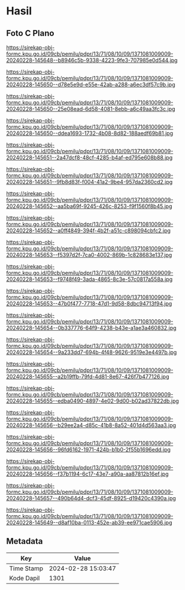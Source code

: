 # Hasil

## Foto C Plano

https://sirekap-obj-formc.kpu.go.id/09cb/pemilu/pdpr/13/71/08/10/09/1371081009009-20240228-145648--b8946c5b-9338-4223-9fe3-707985e0d544.jpg

https://sirekap-obj-formc.kpu.go.id/09cb/pemilu/pdpr/13/71/08/10/09/1371081009009-20240228-145650--d78e5e9d-e55e-42ab-a288-a6ec3df57c9b.jpg

https://sirekap-obj-formc.kpu.go.id/09cb/pemilu/pdpr/13/71/08/10/09/1371081009009-20240228-145650--25e08ead-6d58-4081-8ebb-a6c49aa3fc3c.jpg

https://sirekap-obj-formc.kpu.go.id/09cb/pemilu/pdpr/13/71/08/10/09/1371081009009-20240228-145650--ddea1693-1732-4b08-8d82-188aedf69b81.jpg

https://sirekap-obj-formc.kpu.go.id/09cb/pemilu/pdpr/13/71/08/10/09/1371081009009-20240228-145651--2a47dcf8-48cf-4285-b4af-ed795e608b88.jpg

https://sirekap-obj-formc.kpu.go.id/09cb/pemilu/pdpr/13/71/08/10/09/1371081009009-20240228-145651--9fb8d83f-f004-41a2-9be4-957da2360cd2.jpg

https://sirekap-obj-formc.kpu.go.id/09cb/pemilu/pdpr/13/71/08/10/09/1371081009009-20240228-145652--aa5ba69f-9245-426c-8253-f9f1560f8b45.jpg

https://sirekap-obj-formc.kpu.go.id/09cb/pemilu/pdpr/13/71/08/10/09/1371081009009-20240228-145652--a0ff4849-394f-4b2f-a51c-c898094cbfc2.jpg

https://sirekap-obj-formc.kpu.go.id/09cb/pemilu/pdpr/13/71/08/10/09/1371081009009-20240228-145653--f5397d2f-7ca0-4002-869b-1c828683e137.jpg

https://sirekap-obj-formc.kpu.go.id/09cb/pemilu/pdpr/13/71/08/10/09/1371081009009-20240228-145653--f9748f49-3ada-4865-8c3e-57c0817a558a.jpg

https://sirekap-obj-formc.kpu.go.id/09cb/pemilu/pdpr/13/71/08/10/09/1371081009009-20240228-145653--47b0f477-7718-47d1-9d58-8dbc94713f94.jpg

https://sirekap-obj-formc.kpu.go.id/09cb/pemilu/pdpr/13/71/08/10/09/1371081009009-20240228-145654--0b337776-64f9-4238-b43e-a1ae3a460832.jpg

https://sirekap-obj-formc.kpu.go.id/09cb/pemilu/pdpr/13/71/08/10/09/1371081009009-20240228-145654--9a233dd7-694b-4f48-9626-9519e3e4497b.jpg

https://sirekap-obj-formc.kpu.go.id/09cb/pemilu/pdpr/13/71/08/10/09/1371081009009-20240228-145655--a2b19ffb-79fd-4d81-8e67-426f7b477126.jpg

https://sirekap-obj-formc.kpu.go.id/09cb/pemilu/pdpr/13/71/08/10/09/1371081009009-20240228-145655--edba0490-4897-4e02-9d00-b02ad37822db.jpg

https://sirekap-obj-formc.kpu.go.id/09cb/pemilu/pdpr/13/71/08/10/09/1371081009009-20240228-145656--b29ee2a4-d85c-41b8-8a52-401d4d563aa3.jpg

https://sirekap-obj-formc.kpu.go.id/09cb/pemilu/pdpr/13/71/08/10/09/1371081009009-20240228-145656--96fd6162-1971-424b-b1b0-2f55b1696edd.jpg

https://sirekap-obj-formc.kpu.go.id/09cb/pemilu/pdpr/13/71/08/10/09/1371081009009-20240228-145656--f37b1194-6c17-43e7-a90a-aa87812b16ef.jpg

https://sirekap-obj-formc.kpu.go.id/09cb/pemilu/pdpr/13/71/08/10/09/1371081009009-20240228-145657--490b64d4-dcf3-45df-8925-d19420c4390a.jpg

https://sirekap-obj-formc.kpu.go.id/09cb/pemilu/pdpr/13/71/08/10/09/1371081009009-20240228-145649--d8af10ba-0113-452e-ab39-ee971cae5906.jpg


## Metadata

| Key        | Value               |
| ---------- | ------------------- |
| Time Stamp | 2024-02-28 15:03:47 |
| Kode Dapil | 1301                |



